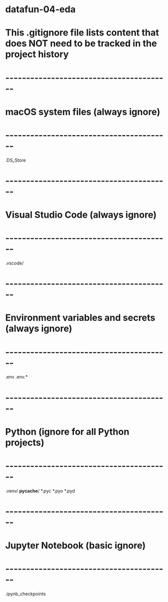 # datafun-04-eda
# This .gitignore file lists content that does NOT need to be tracked in the project history

# ----------------------------------------
# macOS system files (always ignore)
# ----------------------------------------
.DS_Store

# ----------------------------------------
# Visual Studio Code (always ignore)
# ----------------------------------------
.vscode/

# ----------------------------------------
# Environment variables and secrets (always ignore)
# ----------------------------------------
.env
.env.*

# ----------------------------------------
# Python (ignore for all Python projects)
# ----------------------------------------
.venv/
__pycache__/
*.pyc
*.pyo
*.pyd

# ----------------------------------------
# Jupyter Notebook (basic ignore)
# ----------------------------------------
.ipynb_checkpoints
